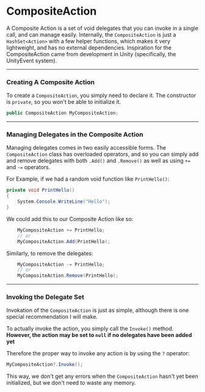 # CompositeAction
A Composite Action is a set of void delegates that you can invoke in a single call, and can manage easily.
Internally, the `CompositeAction` is just a `HashSet<Action>` with a few helper functions, which makes it very
lightweight, and has no external dependencies.  Inspiration for the CompositeAction came from development in Unity (specifically, the UnityEvent system).
___
### Creating A Composite Action
To create a `CompositeAction`, you simply need to declare it.  The constructor is `private`, so you won't be able
to initialize it.
```c#
public CompositeAction MyCompositeAction;
```
___
### Managing Delegates in the Composite Action
Managing delegates comes in two easily accessible forms.  The `CompositeAction` class has overloaded operators, and so
you can simply add and remove delegates with both `.Add()` and `.Remove()` as well as using `+=` and `-=` operators.

For Example, if we had a random void function like `PrintHello()`:

```c#
private void PrintHello() 
{
    System.Console.WriteLine("Hello");
}
```
We could add this to our Composite Action like so:

```c#
    MyCompositeAction += PrintHello;
    // or
    MyCompositeAction.Add(PrintHello);
```

Similarly, to remove the delegates:
```c#
    MyCompositeAction -= PrintHello;
    // or
    MyCompositeAction.Remove(PrintHello);
```
___
### Invoking the Delegate Set
Invokation of the `CompositeAction` is just as simple, although there is one special recommendation I will make.

To actually invoke the action, you simply call the `Invoke()` method.  **However, the action may be set to `null` if no delegates have been added yet**

Therefore the proper way to invoke any action is by using the `?` operator:
```c#
MyCompositeAction?.Invoke();
```
This way, we don't get any errors when the `CompositeAction` hasn't yet been initialized, but we don't need to waste any memory.